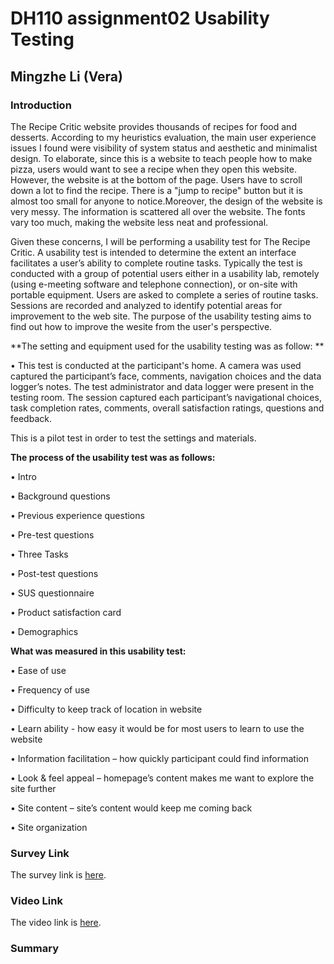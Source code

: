 # DH110 assignment02 Usability Testing

## Mingzhe Li (Vera)

### Introduction

The Recipe Critic website provides thousands of recipes for food and desserts. According to my heuristics evaluation, the main user experience issues I found were visibility of system status and aesthetic and minimalist design. To elaborate, since this is a website to teach people how to make pizza, users would want to see a recipe when they open this website. However, the website is at the bottom of the page. Users have to scroll down a lot to find the recipe. There is a "jump to recipe" button but it is almost too small for anyone to notice.Moreover, the design of the website is very messy. The information is scattered all over the website. The fonts vary too much, making the website less neat and professional.

Given these concerns, I will be performing a usability test for The Recipe Critic. A usability test is intended to determine the extent an interface facilitates a user’s ability to complete routine tasks. Typically the test is conducted with a group of potential users either in a usability lab, remotely (using e-meeting software and telephone connection), or on-site with portable equipment. Users are asked to complete a series of routine tasks. Sessions are recorded and analyzed to identify potential areas for improvement to the web site. The purpose of the usability testing aims to find out how to improve the wesite from the user's perspective.

**The setting and equipment used for the usability testing was as follow: **

•	This test is conducted at the participant's home. A camera was used captured the participant’s face, comments, navigation choices and the data logger’s notes. The test administrator and data logger were present in the testing room. The session captured each participant’s navigational choices, task completion rates, comments, overall satisfaction ratings, questions and feedback. 

This is a pilot test in order to test the settings and materials. 

**The process of the usability test was as follows:**

•	Intro

•	Background questions

•	Previous experience questions

•	Pre-test questions

•	Three Tasks

•	Post-test questions

•	SUS questionnaire

•	Product satisfaction card

•	Demographics

**What was measured in this usability test:**

•	Ease of use

•	Frequency of use

•	Difficulty to keep track of location in website

•	Learn ability  - how easy it would be for most users to learn to use the website

•	Information facilitation – how quickly participant could find information

•	Look & feel appeal – homepage’s content makes me want to explore the site further

•	Site content – site’s content would keep me coming back 

•	Site organization




### Survey Link
The survey link is [here](https://forms.gle/hjbGj4hRNaQikU1o7).

### Video Link

The video link is [here](https://youtu.be/nKhZ_8-TNBg).

### Summary


